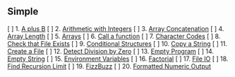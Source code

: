 ﻿## Simple
[ ] 1. [A plus B](#a-plus-b)
[ ] 2. [Arithmetic with Integers](#arithmetic-with-integers)
[ ] 3. [Array Concatenation](#array-concatenation)
[ ] 4. [Array Length](#array-length)
[ ] 5. [Arrays](#arrays)
[ ] 6. [Call a function](#call-a-function)
[ ] 7. [Character Codes](#character-codes)
[ ] 8. [Check that File Exists](#check-that-file-exists)
[ ] 9. [Conditional Structures](#conditional-structures)
[ ] 10. [Copy a String](#copy-a-string)
[ ] 11. [Create a File](#create-a-file)
[ ] 12. [Detect Division by Zero](#detect-division-by-zero)
[ ] 13. [Empty Program](#empty-program)
[ ] 14. [Empty String](#empty-string)
[ ] 15. [Environment Variables](#environment-variables)
[ ] 16. [Factorial](#factorial)
[ ] 17. [File IO](#file-io)
[ ] 18. [Find Recursion Limit](#find-recursion-limit)
[ ] 19. [FizzBuzz](#fizzbuzz)
[ ] 20. [Formatted Numeric Output](#formatted-numeric-output)